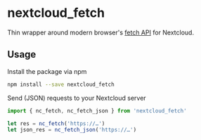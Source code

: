 # nextcloud_fetch
Thin wrapper around modern browser's [fetch API](https://developer.mozilla.org/en-US/docs/Web/API/Fetch_API) for Nextcloud.

## Usage

Install the package via npm
```bash
npm install --save nextcloud_fetch
```

Send (JSON) requests to your Nextcloud server
```js
import { nc_fetch, nc_fetch_json } from 'nextcloud_fetch'

let res = nc_fetch('https://…')
let json_res = nc_fetch_json('https://…')
```
